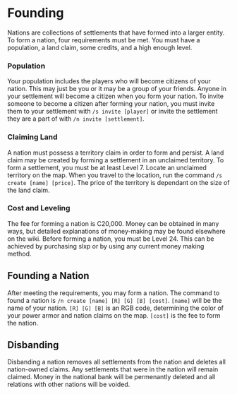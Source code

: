 # Founding
Nations are collections of settlements that have formed into a larger entity. To form a nation, four requirements must be met. You must have a population, a land claim, some credits, and a high enough level.

### Population
Your population includes the players who will become citizens of your nation. This may just be you or it may be a group of your friends. Anyone in your settlement will become a citizen when you form your nation. To invite someone to become a citizen after forming your nation, you must invite them to your settlement with `/s invite [player]` or invite the settlement they are a part of with `/n invite [settlement]`.

### Claiming Land
A nation must possess a territory claim in order to form and persist. A land claim may be created by forming a settlement in an unclaimed territory. To form a settlement, you must be at least Level 7. Locate an unclaimed territory on the map. When you travel to the location, run the command `/s create [name] [price]`. The price of the territory is dependant on the size of the land claim.

### Cost and Leveling
The fee for forming a nation is C20,000. Money can be obtained in many ways, but detailed explanations of money-making may be found elsewhere on the wiki. Before forming a nation, you must be Level 24. This can be achieved by purchasing slxp or by using any current money making method.

## Founding a Nation
After meeting the requirements, you may form a nation. The command to found a nation is `/n create [name] [R] [G] [B] [cost]`. `[name]` will be the name of your nation. `[R] [G] [B]` is an RGB code, determining the color of your power armor and nation claims on the map. `[cost]` is the fee to form the nation.

## Disbanding
Disbanding a nation removes all settlements from the nation and deletes all nation-owned claims. Any settlements that were in the nation will remain claimed. Money in the national bank will be permenantly deleted and all relations with other nations will be voided.